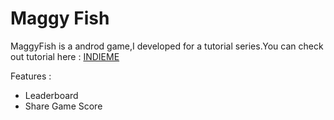 # Maggy Fish
MaggyFish is a androd game,I developed for a tutorial series.You can check out tutorial here : [INDIEME](https://www.indieme.tk)

Features :
  - Leaderboard
  - Share Game Score